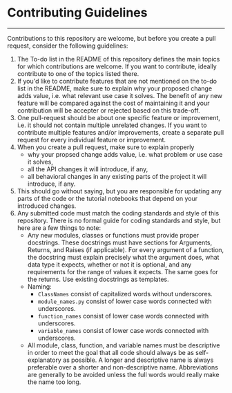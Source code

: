 # Contributing Guidelines
---

Contributions to this repository are welcome, but before you create a pull request, consider the following guidelines:

1. The To-do list in the README of this repository defines the main topics for which contributions are welcome. If you want to contribute, ideally contribute to one of the topics listed there.
2. If you'd like to contribute features that are not mentioned on the to-do list in the README, make sure to explain why your proposed change adds value, i.e. what relevant use case it solves. The benefit of any new feature will be compared against the cost of maintaining it and your contribution will be accepter or rejected based on this trade-off.
3. One pull-request should be about one specific feature or improvement, i.e. it should not contain multiple unrelated changes. If you want to contribute multiple features and/or improvements, create a separate pull request for every individual feature or improvement.
3. When you create a pull request, make sure to explain properly
    * why your propsed change adds value, i.e. what problem or use case it solves,
    * all the API changes it will introduce, if any,
    * all behavioral changes in any existing parts of the project it will introduce, if any.
4. This should go without saying, but you are responsible for updating any parts of the code or the tutorial notebooks that depend on your introduced changes.
5. Any submitted code must match the coding standards and style of this repository. There is no formal guide for coding standards and style, but here are a few things to note:
    * Any new modules, classes or functions must provide proper docstrings. These docstrings must have sections for Arguments, Returns, and Raises (if applicable). For every argument of a function, the docstring must explain precisely what the argument does, what data type it expects, whether or not it is optional, and any requirements for the range of values it expects. The same goes for the returns. Use existing docstrings as templates.
    * Naming:
        * `ClassNames` consist of capitalized words without underscores.
        * `module_names.py` consist of lower case words connected with underscores.
        * `function_names` consist of lower case words connected with underscores.
        * `variable_names` consist of lower case words connected with underscores.
    * All module, class, function, and variable names must be descriptive in order to meet the goal that all code should always be as self-explanatory as possible. A longer and descriptive name is always preferable over a shorter and non-descriptive name. Abbreviations are generally to be avoided unless the full words would really make the name too long.
